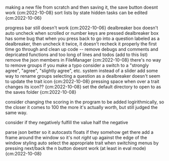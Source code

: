 
making a new file from scratch and then saving it, the save button doesnt work {cm:2022-10-08}
sort lists by state
hidden tasks can be edited {cm:2022-10-06}

progress bar still doesn't work {cm:2022-10-06}
dealbreaker box doesn't auto uncheck when scrolled or number keys are pressed
dealbreaker box has some bug that when you press back to go into a question labeled as a dealbreaker, then uncheck it twice, it doesn't recheck it properly the first time
go through and clean up code -- remove debugs and comments and depricated functions and too long of lines and todos (add to this list)
remove the json members in FileManager {cm:2022-10-08}
there's no way to remove groups if you make a typo
consider a switch to a "strongly agree", "agree", "slightly agree", etc. system instead of a slider
add some way to rename groups
selecting a question as a dealbreaker doesn't seem to update the trait icon {cm:2022-10-08}
pressing space when over a trait changes its icon?? {cm:2022-10-08}
set the default directory to open to as the saves folder {cm:2022-10-08}

consider changing the scoring in the program to be added logirithmically, so the closer it comes to 100 the more it's actually worth, but still judged the same way.

consider if they negatively fulfill the value half the negative

parse json better so it autocasts floats if they somehow get there
add a frame around the window so it's not *right* up against the edge of the window
styling
auto select the appropriate trait when switching menus by pressing next/back
the n button doesnt work (at least in eval mode) {cm:2022-10-08}
